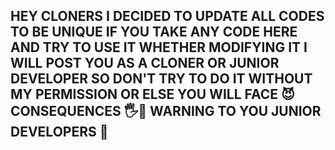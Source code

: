 ## HEY CLONERS I DECIDED TO UPDATE ALL CODES TO BE UNIQUE IF YOU TAKE ANY CODE HERE AND TRY TO USE IT WHETHER MODIFYING IT I WILL POST YOU AS A CLONER OR JUNIOR DEVELOPER SO DON'T TRY TO DO IT WITHOUT MY PERMISSION OR ELSE YOU WILL FACE 😈CONSEQUENCES 🖐️💯 WARNING TO YOU JUNIOR DEVELOPERS 💯
